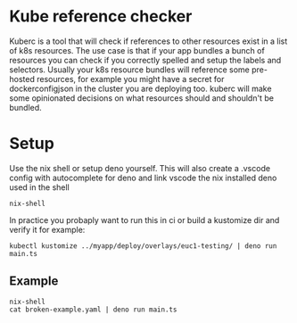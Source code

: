 # Kube reference checker

Kuberc is a tool that will check if references to other resources exist in a
list of k8s resources. The use case is that if your app bundles a bunch of
resources you can check if you correctly spelled and setup the labels and
selectors. Usually your k8s resource bundles will reference some pre-hosted
resources, for example you might have a secret for dockerconfigjson in the
cluster you are deploying too. kuberc will make some opinionated decisions on
what resources should and shouldn't be bundled.

# Setup

Use the nix shell or setup deno yourself. This will also create a .vscode config
with autocomplete for deno and link vscode the nix installed deno used in the
shell

```
nix-shell
```

In practice you probaply want to run this in ci or build a kustomize dir and
verify it for example:

```
kubectl kustomize ../myapp/deploy/overlays/euc1-testing/ | deno run main.ts
```

## Example

```
nix-shell
cat broken-example.yaml | deno run main.ts
```
